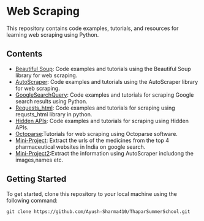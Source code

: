 # Web Scraping

This repository contains code examples, tutorials, and resources for learning web scraping using Python.

## Contents

- [Beautiful Soup](BeautifulSoup): Code examples and tutorials using the Beautiful Soup library for web scraping.
- [AutoScraper](AutoScraper): Code examples and tutorials using the AutoScraper library for web scraping.
- [GoogleSearchQuery](googlesearch): Code examples and tutorials for scraping Google search results using Python.
- [Requests_html](BeautifulSoup): Code examples and tutorials for scraping using requsts_html library in python.
- [Hidden APIs](HiddenAPIs): Code examples and tutorials for scraping using Hidden APIs.
- [Octoparse](octoparse):Tutorials for web scraping using Octoparse software.
- [Mini-Project](Projects): Extract the urls of the medicines from the top 4 pharmaceutical websites in India on google search.
- [Mini-Project2](Projects):Extract the information using AutoScraper includong the images,names etc.


## Getting Started

To get started, clone this repository to your local machine using the following command:

```shell
git clone https://github.com/Ayush-Sharma410/ThaparSummerSchool.git


